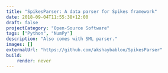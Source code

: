 ```yaml
---
title: "SpikesParser: A data parser for Spikes framework"
date: 2018-09-04T11:55:38+12:00
draft: false
projectCategory: "Open-Source Software"
tags: ["Python", "NumPy"]
description: "Also comes with SML parser."
images: []
externalUrl: "https://github.com/akshaybabloo/SpikesParser"
build:
    render: never
---
```

